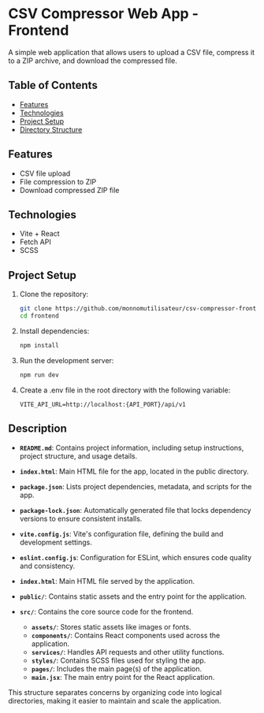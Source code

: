 # CSV Compressor Web App - Frontend

A simple web application that allows users to upload a CSV file, compress it to a ZIP archive, and download the compressed file.

## Table of Contents
- [Features](#features)
- [Technologies](#technologies)
- [Project Setup](#project-setup)
- [Directory Structure](#directory-structure)

## Features

- CSV file upload
- File compression to ZIP
- Download compressed ZIP file

## Technologies

- Vite + React
- Fetch API
- SCSS

## Project Setup

1. Clone the repository:
   ```bash
   git clone https://github.com/monnomutilisateur/csv-compressor-frontend.git
   cd frontend
   
2. Install dependencies:
     ```bash
   npm install
     
3. Run the development server:
     ```bash
   npm run dev
     
4. Create a .env file in the root directory with the following variable:
     ```env
    VITE_API_URL=http://localhost:{API_PORT}/api/v1
  
## Description

- **`README.md`**: Contains project information, including setup instructions, project structure, and usage details.

- **`index.html`**: Main HTML file for the app, located in the public directory.

- **`package.json`**: Lists project dependencies, metadata, and scripts for the app.

- **`package-lock.json`**: Automatically generated file that locks dependency versions to ensure consistent installs.

- **`vite.config.js`**: Vite's configuration file, defining the build and development settings.

- **`eslint.config.js`**: Configuration for ESLint, which ensures code quality and consistency.

- **`index.html`**: Main HTML file served by the application.
- **`public/`**: Contains static assets and the entry point for the application.

- **`src/`**: Contains the core source code for the frontend.
  - **`assets/`**: Stores static assets like images or fonts.
  - **`components/`**: Contains React components used across the application.
  - **`services/`**: Handles API requests and other utility functions.
  - **`styles/`**: Contains SCSS files used for styling the app.
  - **`pages/`**: Includes the main page(s) of the application.
  - **`main.jsx`**: The main entry point for the React application.

This structure separates concerns by organizing code into logical directories, making it easier to maintain and scale the application.
